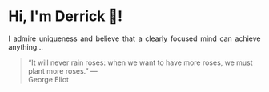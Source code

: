 # Hi, I'm Derrick 👋!
<p align="justify">I admire uniqueness and believe that a clearly focused mind can achieve anything...</p> 
<!-- #quote-start -->
<blockquote>&ldquo;It will never rain roses: when we want to have more roses, we must plant more roses.&rdquo; &mdash; <footer>George Eliot</footer></blockquote>
<!-- #quote-end -->
